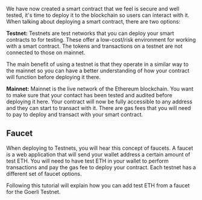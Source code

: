 We have now created a smart contract that we feel is secure and well tested, it's time to deploy it to the blockchain so users can interact with it. When talking about deploying a smart contract, there are two options:

**Testnet:**  Testnets are test networks that you can deploy your smart contracts to for testing. These offer a low-cost/risk environment for working with a smart contract. The tokens and transactions on a testnet are not connected to those on mainnet. 

The main benefit of using a testnet is that they operate in a similar way to the mainnet so you can have a better understanding of how your contract will function before deploying it there. 

**Mainnet:** Mainnet is the live network of the Ethereum blockchain. You want to make sure that your contact has been tested and audited before deploying it here. Your contract will now be fully accessible to any address and they can start to transact with it. There are gas fees that you will need to pay to deploy and transact with your smart contract. 
## Faucet

When deploying to Testnets, you will hear this concept of faucets. A faucet is a web application that will send your wallet address a certain amount of test ETH. You will need to have test ETH in your wallet to perform transactions and pay the gas fee to deploy your contract. Each testnet has a different set of faucet options. 

Following this tutorial will explain how you can add test ETH from a faucet for the Goerli Testnet.
